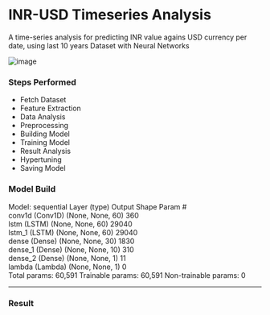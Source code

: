 #  INR-USD Timeseries Analysis
A time-series analysis for predicting INR value agains USD currency per date, using last 10 years Dataset with Neural Networks

![image](https://image.freepik.com/free-vector/abstract-bars-dark-background_159711-124.jpg)

### Steps Performed 
- Fetch Dataset
- Feature Extraction
- Data Analysis
- Preprocessing
- Building Model
- Training Model
- Result Analysis
- Hypertuning
- Saving Model

### Model Build


Model: sequential
Layer (type)                 Output Shape              Param #   
conv1d (Conv1D)              (None, None, 60)          360       
lstm (LSTM)                  (None, None, 60)          29040     
lstm_1 (LSTM)                (None, None, 60)          29040     
dense (Dense)                (None, None, 30)          1830      
dense_1 (Dense)              (None, None, 10)          310       
dense_2 (Dense)              (None, None, 1)           11        
lambda (Lambda)              (None, None, 1)           0         
Total params: 60,591
Trainable params: 60,591
Non-trainable params: 0
_________________________________________________________________

### Result

